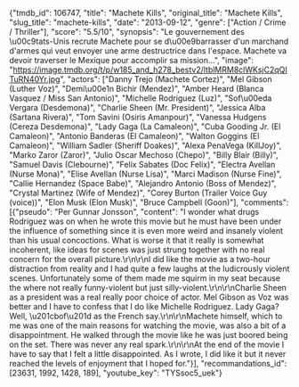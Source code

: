 {"tmdb_id": 106747, "title": "Machete Kills", "original_title": "Machete Kills", "slug_title": "machete-kills", "date": "2013-09-12", "genre": ["Action / Crime / Thriller"], "score": "5.5/10", "synopsis": "Le gouvernement des \u00c9tats-Unis recrute Machete pour se d\u00e9barrasser d'un marchand d'armes qui veut envoyer une arme destructrice dans l'espace. Machete va devoir traverser le Mexique pour accomplir sa mission...", "image": "https://image.tmdb.org/t/p/w185_and_h278_bestv2/ltblMRM8clWKsjC2qQITuRN40Yr.jpg", "actors": ["Danny Trejo (Machete Cortez)", "Mel Gibson (Luther Voz)", "Demi\u00e1n Bichir (Mendez)", "Amber Heard (Blanca Vasquez / Miss San Antonio)", "Michelle Rodriguez (Luz)", "Sof\u00eda Vergara (Desdemona)", "Charlie Sheen (Mr. President)", "Jessica Alba (Sartana Rivera)", "Tom Savini (Osiris Amanpour)", "Vanessa Hudgens (Cereza Desdemona)", "Lady Gaga (La Camaleon)", "Cuba Gooding Jr. (El Camaleon)", "Antonio Banderas (El Camaleon)", "Walton Goggins (El Camaleon)", "William Sadler (Sheriff Doakes)", "Alexa PenaVega (KillJoy)", "Marko Zaror (Zaror)", "Julio Oscar Mechoso (Chepo)", "Billy Blair (Billy)", "Samuel Davis (Clebourne)", "Felix Sabates (Doc Felix)", "Electra Avellan (Nurse Mona)", "Elise Avellan (Nurse Lisa)", "Marci Madison (Nurse Fine)", "Callie Hernandez (Space Babe)", "Alejandro Antonio (Boss of Mendez)", "Crystal Martinez (Wife of Mendez)", "Corey Burton (Trailer Voice Guy (voice))", "Elon Musk (Elon Musk)", "Bruce Campbell (Goon)"], "comments": [{"pseudo": "Per Gunnar Jonsson", "content": "I wonder what drugs Rodriguez was on when he wrote this movie but he must have been under the influence of something since it is even more weird and insanely violent than his usual concoctions. What is worse it that it really is somewhat incoherent, like ideas for scenes was just strung together with no real concern for the overall picture.\r\n\r\nI did like the movie as a two-hour distraction from reality and I had quite a few laughs at the ludicrously violent scenes. Unfortunately some of them made me squirm in my seat because the where not really funny-violent but just silly-violent.\r\n\r\nCharlie Sheen as a president was a real really poor choice of actor. Mel Gibson as Voz was better and I have to confess that I do like Michelle Rodriguez. Lady Gaga? Well, \u201cbof\u201d as the French say.\r\n\r\nMachete himself, which to me was one of the main reasons for watching the movie, was also a bit of a disappointment. He walked through the movie like he was just boored being on the set. There was never any real spark.\r\n\r\nAt the end of the movie I have to say that I felt a little disappointed. As I wrote, I did like it but it never reached the levels of enjoyment that I hoped for."}], "recommandations_id": [23631, 1992, 1428, 189], "youtube_key": "TYSsoc5_uek"}